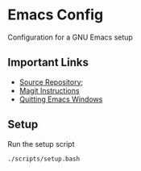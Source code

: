 # Emacs Config

Configuration for a GNU Emacs setup

## Important Links

- [Source Repository](https://git.sr.ht/~jamesaorson/emacsconfig);
- [Magit Instructions](https://magit.vc/manual/magit/Getting-Started.html)
- [Quitting Emacs Windows](https://www.gnu.org/software/emacs/manual/html_node/elisp/Quitting-Windows.html)

## Setup

Run the setup script

```shell
./scripts/setup.bash
```
